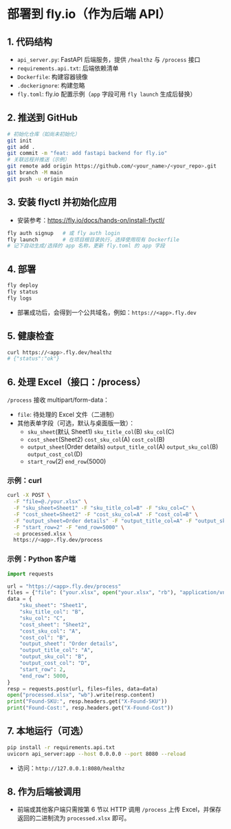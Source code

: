 # 部署到 fly.io（作为后端 API）

## 1. 代码结构
- `api_server.py`: FastAPI 后端服务，提供 `/healthz` 与 `/process` 接口
- `requirements.api.txt`: 后端依赖清单
- `Dockerfile`: 构建容器镜像
- `.dockerignore`: 构建忽略
- `fly.toml`: fly.io 配置示例（`app` 字段可用 `fly launch` 生成后替换）

## 2. 推送到 GitHub
```bash
# 初始化仓库（如尚未初始化）
git init
git add .
git commit -m "feat: add fastapi backend for fly.io"
# 关联远程并推送（示例）
git remote add origin https://github.com/<your_name>/<your_repo>.git
git branch -M main
git push -u origin main
```

## 3. 安装 flyctl 并初始化应用
- 安装参考：https://fly.io/docs/hands-on/install-flyctl/
```bash
fly auth signup   # 或 fly auth login
fly launch        # 在项目根目录执行，选择使用现有 Dockerfile
# 记下自动生成/选择的 app 名称，更新 fly.toml 的 app 字段
```

## 4. 部署
```bash
fly deploy
fly status
fly logs
```
- 部署成功后，会得到一个公共域名，例如：`https://<app>.fly.dev`

## 5. 健康检查
```bash
curl https://<app>.fly.dev/healthz
# {"status":"ok"}
```

## 6. 处理 Excel（接口：/process）
`/process` 接收 multipart/form-data：
- `file`: 待处理的 Excel 文件（二进制）
- 其他表单字段（可选，默认与桌面版一致）：
  - `sku_sheet`(默认 Sheet1) `sku_title_col`(B) `sku_col`(C)
  - `cost_sheet`(Sheet2) `cost_sku_col`(A) `cost_col`(B)
  - `output_sheet`(Order details) `output_title_col`(A) `output_sku_col`(B) `output_cost_col`(D)
  - `start_row`(2) `end_row`(5000)

### 示例：curl
```bash
curl -X POST \
  -F "file=@./your.xlsx" \
  -F "sku_sheet=Sheet1" -F "sku_title_col=B" -F "sku_col=C" \
  -F "cost_sheet=Sheet2" -F "cost_sku_col=A" -F "cost_col=B" \
  -F "output_sheet=Order details" -F "output_title_col=A" -F "output_sku_col=B" -F "output_cost_col=D" \
  -F "start_row=2" -F "end_row=5000" \
  -o processed.xlsx \
  https://<app>.fly.dev/process
```

### 示例：Python 客户端
```python
import requests

url = "https://<app>.fly.dev/process"
files = {"file": ("your.xlsx", open("your.xlsx", "rb"), "application/vnd.openxmlformats-officedocument.spreadsheetml.sheet")}
data = {
    "sku_sheet": "Sheet1",
    "sku_title_col": "B",
    "sku_col": "C",
    "cost_sheet": "Sheet2",
    "cost_sku_col": "A",
    "cost_col": "B",
    "output_sheet": "Order details",
    "output_title_col": "A",
    "output_sku_col": "B",
    "output_cost_col": "D",
    "start_row": 2,
    "end_row": 5000,
}
resp = requests.post(url, files=files, data=data)
open("processed.xlsx", "wb").write(resp.content)
print("Found-SKU:", resp.headers.get("X-Found-SKU"))
print("Found-Cost:", resp.headers.get("X-Found-Cost"))
```

## 7. 本地运行（可选）
```bash
pip install -r requirements.api.txt
uvicorn api_server:app --host 0.0.0.0 --port 8080 --reload
```
- 访问：`http://127.0.0.1:8080/healthz`

## 8. 作为后端被调用
- 前端或其他客户端只需按第 6 节以 HTTP 调用 `/process` 上传 Excel，并保存返回的二进制流为 `processed.xlsx` 即可。
